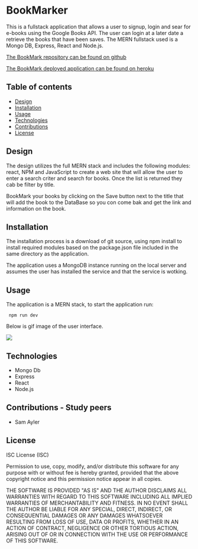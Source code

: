 # BookMarker

This is a fullstack application that allows a user to signup, login and sear for e-books using the Google Books API. The user can login at a later date a retrieve the books that have been saves. The MERN fullstack used is a Mongo DB,  Express,  React and  Node.js.


[The BookMark repository can be found on github](https://github.com/ktywelch/BookMarker)

[The BookMark deployed application can be found on heroku](https://bookmarker-kw.herokuapp.com/)

## Table of contents
* [Design](#Design)
* [Installation](#Installation)
* [Usage](#Usage)
* [Technologies](#Technologies)
* [Contributions](#Contributions)
* [License](#License)

## Design
The design utilizes the full MERN stack and includes the following modules:
 react, NPM and JavaScript to create a web site that will  allow the user to enter a search criter and search for books. Once the list is returned they cab be filter by title.

 BookMark your books by clicking on the Save button next to the title that will add the book to the DataBase so you con come bak and get the link and information on the book.

## Installation
The installation process is a download of git source, using npm install to install required modules based on the package.json file included in the same directory as the application.

The application uses a MongoDB instance running on the local server and assumes the user has installed the service and that the service is wotking.

## Usage
The application is a MERN stack,  to start the application run:

``` npm run dev```


Below is  gif image of the user interface.

![](./client/public/images/portfolio.gif)


## Technologies
* Mongo Db
* Express 
* React 
* Node.js

## Contributions - Study peers
* Sam Ayler

## License
ISC License (ISC)


Permission to use, copy, modify, and/or distribute this software for any purpose with or without fee is hereby granted, provided that the above copyright notice and this permission notice appear in all copies.

THE SOFTWARE IS PROVIDED "AS IS" AND THE AUTHOR DISCLAIMS ALL WARRANTIES WITH REGARD TO THIS SOFTWARE INCLUDING ALL IMPLIED WARRANTIES OF MERCHANTABILITY AND FITNESS. IN NO EVENT SHALL THE AUTHOR BE LIABLE FOR ANY SPECIAL, DIRECT, INDIRECT, OR CONSEQUENTIAL DAMAGES OR ANY DAMAGES WHATSOEVER RESULTING FROM LOSS OF USE, DATA OR PROFITS, WHETHER IN AN ACTION OF CONTRACT, NEGLIGENCE OR OTHER TORTIOUS ACTION, ARISING OUT OF OR IN CONNECTION WITH THE USE OR PERFORMANCE OF THIS SOFTWARE.
